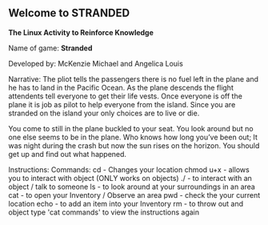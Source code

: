 ****Welcome to STRANDED****
-------------------------------------------------------------------------------------------------------------------------------------------------------------------------

****The Linux Activity to Reinforce Knowledge****

Name of game: **Stranded**

Developed by: McKenzie Michael and Angelica Louis

Narrative: 
The pliot tells the passengers there is no fuel left in the plane and he has to land in the Pacific Ocean. As the plane descends the flight attendents tell everyone to get their life vests. Once everyone is off the plane it is job as pilot to help everyone from the island. Since you are stranded on the island your only choices are to live or die.

You come to still in the plane buckled to your seat. You look around but no one else seems to be in the plane. Who knows how long you’ve been out; It was night during the crash but now the sun rises on the horizon. You should get up and find out what happened. 

Instructions: 
Commands:
cd - Changes your location 
chmod u+x - allows you to interact with object (ONLY works on objects)
./ - to interact with an object / talk to someone
ls -  to look around at your surroundings in an area
cat - to open your Inventory / Observe an area
pwd - check the your current location
echo - to add an item into your Inventory
rm - to throw out and object 
type 'cat commands' to view the instructions again
